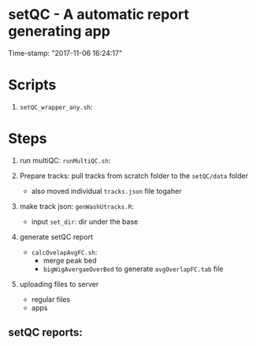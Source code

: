 setQC - A automatic report generating app
============================================================
Time-stamp: "2017-11-06 16:24:17"


# Scripts 

1. `setQC_wrapper_any.sh`: 


# Steps 

1. run multiQC: `runMultiQC.sh`:
   
2. Prepare tracks: pull tracks from scratch folder to the `setQC/data` folder 
   * also moved individual `tracks.json` file togaher 
   
3. make track json: `genWashUtracks.R`: 
   * input `set_dir`: dir under the base 
   
4. generate setQC report 
   * `calcOvelapAvgFC.sh`: 
     * merge peak bed 
     * `bigWigAvergaeOverBed` to generate `avgOverlapFC.tab` file 
5. uploading files to server 
   * regular files 
   * apps 


## setQC reports: 

